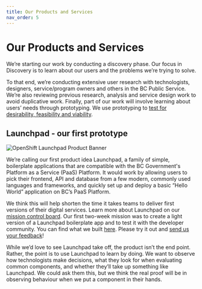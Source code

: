 ```yaml
---
title: Our Products and Services
nav_order: 5
---
```


# Our Products and Services

We’re starting our work by conducting a discovery phase. Our focus in Discovery is to learn about our users and the problems we’re trying to solve. 

To that end, we’re conducting extensive user research with technologists, designers, service/program owners and others in the BC Public Service. We’re also reviewing previous research, analysis and service design work to avoid duplicative work. Finally, part of our work will involve learning about users’ needs through prototyping. We use prototyping to [test for desirability, feasibility and viability](https://medium.com/code-for-canada/prototyping-in-the-public-service-d08ee695434a).

## Launchpad - our first prototype
![OpenShift Launchpad Product Banner](https://bcgov.github.io/common-components-wiki/media/promotion/Launchpad_Banner_Short.jpg)

We’re calling our first product idea Launchpad, a family of simple, boilerplate applications that are compatible with the BC Government's Platform as a Service (PaaS) Platform. It would work by allowing users to pick their frontend, API and database from a few modern, commonly used languages and frameworks, and quickly set up and deploy a basic “Hello World” application on BC’s PaaS Platform.

We think this will help shorten the time it takes teams to deliver first versions of their digital services. Learn more about Launchpad on our [mission control board](https://trello.com/c/Axaivmaj). Our first two-week mission was to create a light version of a Launchpad boilerplate app and to test it with the developer community. You can find what we built [here](https://github.com/bcgov/openshift-launchpad). Please try it out and [send us your feedback](mailto:jp.fournier@gov.bc.ca)!

While we’d love to see Launchpad take off, the product isn’t the end point. Rather, the point is to use Launchpad to learn by doing. We want to observe how technologists make decisions, what they look for when evaluating common components, and whether they’ll take up something like Launchpad. We could ask them this, but we think the real proof will be in observing behaviour when we put a component in their hands. 

